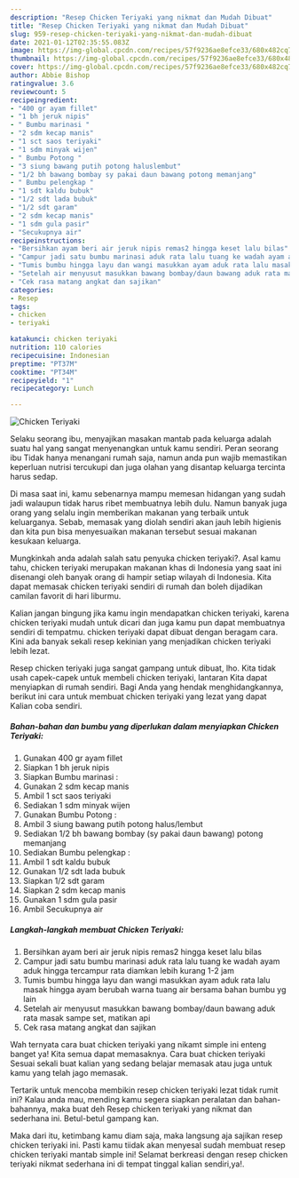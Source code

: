 ```yaml
---
description: "Resep Chicken Teriyaki yang nikmat dan Mudah Dibuat"
title: "Resep Chicken Teriyaki yang nikmat dan Mudah Dibuat"
slug: 959-resep-chicken-teriyaki-yang-nikmat-dan-mudah-dibuat
date: 2021-01-12T02:35:55.083Z
image: https://img-global.cpcdn.com/recipes/57f9236ae8efce33/680x482cq70/chicken-teriyaki-foto-resep-utama.jpg
thumbnail: https://img-global.cpcdn.com/recipes/57f9236ae8efce33/680x482cq70/chicken-teriyaki-foto-resep-utama.jpg
cover: https://img-global.cpcdn.com/recipes/57f9236ae8efce33/680x482cq70/chicken-teriyaki-foto-resep-utama.jpg
author: Abbie Bishop
ratingvalue: 3.6
reviewcount: 5
recipeingredient:
- "400 gr ayam fillet"
- "1 bh jeruk nipis"
- " Bumbu marinasi "
- "2 sdm kecap manis"
- "1 sct saos teriyaki"
- "1 sdm minyak wijen"
- " Bumbu Potong "
- "3 siung bawang putih potong haluslembut"
- "1/2 bh bawang bombay sy pakai daun bawang potong memanjang"
- " Bumbu pelengkap "
- "1 sdt kaldu bubuk"
- "1/2 sdt lada bubuk"
- "1/2 sdt garam"
- "2 sdm kecap manis"
- "1 sdm gula pasir"
- "Secukupnya air"
recipeinstructions:
- "Bersihkan ayam beri air jeruk nipis remas2 hingga keset lalu bilas"
- "Campur jadi satu bumbu marinasi aduk rata lalu tuang ke wadah ayam aduk hingga tercampur rata diamkan lebih kurang 1-2 jam"
- "Tumis bumbu hingga layu dan wangi masukkan ayam aduk rata lalu masak hingga ayam berubah warna tuang air bersama bahan bumbu yg lain"
- "Setelah air menyusut masukkan bawang bombay/daun bawang aduk rata masak sampe set, matikan api"
- "Cek rasa matang angkat dan sajikan"
categories:
- Resep
tags:
- chicken
- teriyaki

katakunci: chicken teriyaki 
nutrition: 110 calories
recipecuisine: Indonesian
preptime: "PT37M"
cooktime: "PT34M"
recipeyield: "1"
recipecategory: Lunch

---
```



![Chicken Teriyaki](https://img-global.cpcdn.com/recipes/57f9236ae8efce33/680x482cq70/chicken-teriyaki-foto-resep-utama.jpg)

Selaku seorang ibu, menyajikan masakan mantab pada keluarga adalah suatu hal yang sangat menyenangkan untuk kamu sendiri. Peran seorang ibu Tidak hanya menangani rumah saja, namun anda pun wajib memastikan keperluan nutrisi tercukupi dan juga olahan yang disantap keluarga tercinta harus sedap.

Di masa  saat ini, kamu sebenarnya mampu memesan hidangan yang sudah jadi walaupun tidak harus ribet membuatnya lebih dulu. Namun banyak juga orang yang selalu ingin memberikan makanan yang terbaik untuk keluarganya. Sebab, memasak yang diolah sendiri akan jauh lebih higienis dan kita pun bisa menyesuaikan makanan tersebut sesuai makanan kesukaan keluarga. 



Mungkinkah anda adalah salah satu penyuka chicken teriyaki?. Asal kamu tahu, chicken teriyaki merupakan makanan khas di Indonesia yang saat ini disenangi oleh banyak orang di hampir setiap wilayah di Indonesia. Kita dapat memasak chicken teriyaki sendiri di rumah dan boleh dijadikan camilan favorit di hari liburmu.

Kalian jangan bingung jika kamu ingin mendapatkan chicken teriyaki, karena chicken teriyaki mudah untuk dicari dan juga kamu pun dapat membuatnya sendiri di tempatmu. chicken teriyaki dapat dibuat dengan beragam cara. Kini ada banyak sekali resep kekinian yang menjadikan chicken teriyaki lebih lezat.

Resep chicken teriyaki juga sangat gampang untuk dibuat, lho. Kita tidak usah capek-capek untuk membeli chicken teriyaki, lantaran Kita dapat menyiapkan di rumah sendiri. Bagi Anda yang hendak menghidangkannya, berikut ini cara untuk membuat chicken teriyaki yang lezat yang dapat Kalian coba sendiri.

<!--inarticleads1-->

##### Bahan-bahan dan bumbu yang diperlukan dalam menyiapkan Chicken Teriyaki:

1. Gunakan 400 gr ayam fillet
1. Siapkan 1 bh jeruk nipis
1. Siapkan  Bumbu marinasi :
1. Gunakan 2 sdm kecap manis
1. Ambil 1 sct saos teriyaki
1. Sediakan 1 sdm minyak wijen
1. Gunakan  Bumbu Potong :
1. Ambil 3 siung bawang putih potong halus/lembut
1. Sediakan 1/2 bh bawang bombay (sy pakai daun bawang) potong memanjang
1. Sediakan  Bumbu pelengkap :
1. Ambil 1 sdt kaldu bubuk
1. Gunakan 1/2 sdt lada bubuk
1. Siapkan 1/2 sdt garam
1. Siapkan 2 sdm kecap manis
1. Gunakan 1 sdm gula pasir
1. Ambil Secukupnya air




<!--inarticleads2-->

##### Langkah-langkah membuat Chicken Teriyaki:

1. Bersihkan ayam beri air jeruk nipis remas2 hingga keset lalu bilas
1. Campur jadi satu bumbu marinasi aduk rata lalu tuang ke wadah ayam aduk hingga tercampur rata diamkan lebih kurang 1-2 jam
1. Tumis bumbu hingga layu dan wangi masukkan ayam aduk rata lalu masak hingga ayam berubah warna tuang air bersama bahan bumbu yg lain
1. Setelah air menyusut masukkan bawang bombay/daun bawang aduk rata masak sampe set, matikan api
1. Cek rasa matang angkat dan sajikan




Wah ternyata cara buat chicken teriyaki yang nikamt simple ini enteng banget ya! Kita semua dapat memasaknya. Cara buat chicken teriyaki Sesuai sekali buat kalian yang sedang belajar memasak atau juga untuk kamu yang telah jago memasak.

Tertarik untuk mencoba membikin resep chicken teriyaki lezat tidak rumit ini? Kalau anda mau, mending kamu segera siapkan peralatan dan bahan-bahannya, maka buat deh Resep chicken teriyaki yang nikmat dan sederhana ini. Betul-betul gampang kan. 

Maka dari itu, ketimbang kamu diam saja, maka langsung aja sajikan resep chicken teriyaki ini. Pasti kamu tiidak akan menyesal sudah membuat resep chicken teriyaki mantab simple ini! Selamat berkreasi dengan resep chicken teriyaki nikmat sederhana ini di tempat tinggal kalian sendiri,ya!.

